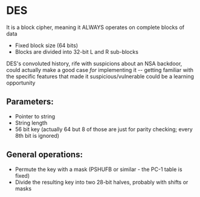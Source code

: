 # DES

It is a block cipher, meaning it ALWAYS operates on complete blocks of data

- Fixed block size (64 bits)
- Blocks are divided into 32-bit L and R sub-blocks

DES's convoluted history, rife with suspicions about an NSA backdoor, could actually
make a good case *for* implementing it -- getting familiar with the specific features
that made it suspicious/vulnerable could be a learning opportunity

## Parameters:

- Pointer to string
- String length
- 56 bit key (actually 64 but 8 of those are just for parity checking; every 8th bit
  is ignored)

## General operations:

- Permute the key with a mask (PSHUFB or similar - the PC-1 table is fixed)
- Divide the resulting key into two 28-bit halves, probably with shifts or masks

